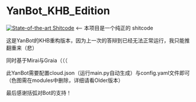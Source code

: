 # YanBot_KHB_Edition

[![State-of-the-art Shitcode](https://img.shields.io/static/v1?label=State-of-the-art&message=Shitcode&color=7B5804)](https://github.com/trekhleb/state-of-the-art-shitcode) <-- 本项目是一个纯正的 shitcode

这是YanBot的KHB重构版本，因为上一次的答辩到已经无法正常运行，我只能推翻重来（悲）

同时基于Mirai与Graia（（（

此YanBot需要配置cloud.json（运行main.py自动生成）与config.yaml文件即可（色图需在modules中删除，详细请看Older版本）

最后感谢括弧对Bot的支持！
